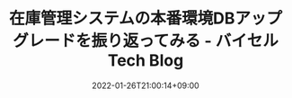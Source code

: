 ---
title: '在庫管理システムの本番環境DBアップグレードを振り返ってみる - バイセル Tech Blog'
date: 2022-01-26T21:00:14+09:00
draft: false
tags: []
categories: [Programming]
thumbnail: 'https://ogimage.blog.st-hatena.com/17680117126983215210/13574176438052951327/1692772890'
isExternal: true
externalLink: "https://tech.buysell-technologies.com/entry/2022/01/26/202243"
description: ''
---